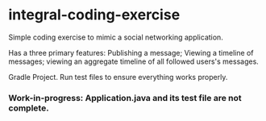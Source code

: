 # integral-coding-exercise

Simple coding exercise to mimic a social networking application.

Has a three primary features: Publishing a message; Viewing a timeline of messages; viewing an aggregate timeline of all followed users's messages.

Gradle Project. Run test files to ensure everything works properly.

### Work-in-progress: Application.java and its test file are not complete.
